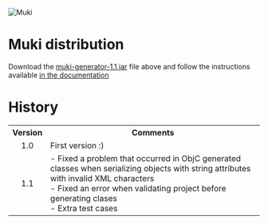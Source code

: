 ![Muki](https://raw.github.com/wiki/97bytes/Muki/resources/logo_muki.png)

Muki distribution
=================

Download the [muki-generator-1.1.jar](https://github.com/97bytes/Muki/blob/master/bin-distribution/muki-generator-1.1.jar?raw=true) file above and follow the instructions available [in the documentation](https://github.com/97bytes/Muki/wiki)

History
=======

<table>
    <tr>
        <th align="center"><b>Version</b></th>
        <th align="center"><b>Comments</b></th>
    </tr>
    <tr>
        <td align="center">1.0</td>
        <td align="left">First version :)</td>
    </tr>
    <tr>
        <td align="center">1.1</td>
        <td align="left">- Fixed a problem that occurred in ObjC generated classes when serializing objects with string attributes with invalid XML characters<br>
        	- Fixed an error when validating project before generating clases<br>
        	- Extra test cases
         </td>
    </tr>
</table>